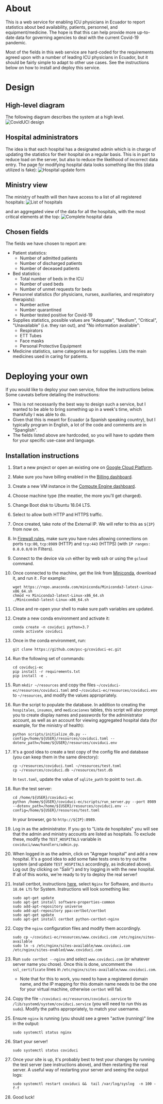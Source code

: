 # About
This is a web service for enabling ICU physicians in Ecuador to report statistics about bed availability, patients, personnel, and equipment/medicine. The hope is that this can help provide more up-to-date data for governing agencies to deal with the current Covid-19 pandemic.

Most of the fields in this web service are hard-coded for the requirements agreed upon with a number of leading ICU physicians in Ecuador, but it should be fairly simple to adapt to other use cases. See the instructions below on how to install and deploy this service.

# Design

## High-level diagram

The following diagram describes the system at a high level.
![CovidUCI design](https://github.com/psc-g/coviduci-ec/blob/master/images/design.png)

## Hospital administrators

The idea is that each hospital has a designated admin which is in charge of updating the statistics for their hospital on a regular basis. This is in part to reduce load on the server, but also to reduce the likelihood of incorrect data entry. The page for modifying hospital data looks something like this (data utilized is fake):
![Hospital update form](https://github.com/psc-g/coviduci-ec/blob/master/images/actualizar.png)


## Ministry view

The ministry of health will then have access to a list of all registered hospitals:
![List of hospitals](https://github.com/psc-g/coviduci-ec/blob/master/images/lista.png)

and an aggregated view of the data for all the hospitals, with the most critical elements at the top:
![Complete hospital data](https://github.com/psc-g/coviduci-ec/blob/master/images/datos_completos.png)

## Chosen fields

The fields we have chosen to report are:

*  Patient statistics:
   *  Number of admitted patients
   *  Number of discharged patients
   *  Number of deceased patients
*  Bed statistics:
   *  Total number of beds in the ICU
   *  Number of used beds
   *  Number of unmet requests for beds
*  Personnel statistics (for physicians, nurses, auxiliaries, and respiratory therapists):
   *  Number active
   *  Number quarantined
   *  Number tested positive for Covid-19
*  Supplies statistics, possible values are "Adequate", "Medium", "Critical", "Unavailable" (i.e. they ran out), and "No information available":
   *  Respirators
   *  ETT Tubes
   *  Face masks
   *  Personal Protective Equipment
* Medicine statistics, same categories as for supplies. Lists the main medicines used in caring for patients.

# Deploying your own

If you would like to deploy your own service, follow the instructions below. Some caveats before detailing the instructions:

*  This is not necessarily the best way to design such a service, but I wanted to be able to bring something up in a week's time, which thankfully I was able to do.
*  Given that this is meant for Ecuador (a Spanish speaking country), but I typically program in English, a lot of the code and comments are in "Spanglish".
*  The fields listed above are hardcoded, so you will have to update them for your specific use-case and language.

## Installation instructions

1.  Start a new project or open an existing one on [Google Cloud Platform](https://console.cloud.google.com/).

1.  Make sure you have billing enabled in the [Billing dashboard](https://console.cloud.google.com/billing/00DA00-35C891-A50E02?project=test-coviduci).

1.  Create a new VM instance in the [Compute Engine dashboard](https://console.cloud.google.com/billing).

   1.  Choose machine type (the meatier, the more you'll get charged).

   1.  Change Boot disk to Ubuntu 18.04 LTS.

   1.  Select to allow both HTTP and HTTPS traffic.

   1.  Once created, take note of the External IP. We will refer to this as `${IP}` from now on.

1.  In [Firewall rules](https://console.cloud.google.com/networking/firewalls), make sure you have rules allowing connections on ports `tcp:80`, `tcp:8989` (HTTP) and `tcp:443` (HTTPS) (with `IP ranges: 0.0.0.0/0` in Filters).

1.  Connect to the device via `ssh` either by web ssh or using the `gcloud` command.

1.  Once connected to the machine, get the link from [Miniconda](https://docs.conda.io/en/latest/miniconda.html), download it, and run it . For example:

    ```
    wget https://repo.anaconda.com/miniconda/Miniconda3-latest-Linux-x86_64.sh
    chmod +x Miniconda3-latest-Linux-x86_64.sh
    ./Miniconda3-latest-Linux-x86_64.sh
    ```

1.  Close and re-open your shell to make sure path variables are updated.

1.  Create a new conda environment and activate it:

    ```
    conda create -n coviduci python=3.7
    conda activate coviduci
    ```

1.  Once in the conda environment, run:

    ```
    git clone https://github.com/psc-g/coviduci-ec.git
    ```

1.  Run the following set of commands:

    ```
    cd coviduci-ec
    pip install -r requirements.txt
    pip install -e .
    ```

1.  Run `mkdir ~/resources` and copy the files `~/coviduci-ec/resources/coviduci.toml` and `~/coviduci-ec/resources/coviduci.env` to `~/resources`, and modify the values appropriately.

1.  Run the script to populate the database. In addition to creating the `hospitales`, `insumos`, and `medicaciones` tables, this script will also prompt you to create display names and passwords for the administrator account, as well as an account for viewing aggregated hospital data (for example, for the ministry of health):

    ```
    python scripts/initialize_db.py --config=/home/${USER}/resources/coviduci.toml --dotenv_path=/home/${USER}/resources/coviduci.env
    ```

1.  It's a good idea to create a test copy of the config file and database (you can keep them in the same directory):

    ```
    cp ~/resources/coviduci.toml ~/resources/test.toml
    cp ~/resources/coviduci.db ~/resources/test.db
    ```

    In `test.toml`, update the value of `sqlite_path` to point to `test.db`.

1.  Run the test server:

    ```
    cd /home/${USER}/coviduci-ec
    python /home/${USER}/coviduci-ec/scripts/run_server.py --port 8989 --dotenv_path=/home/${USER}/resources/coviduci.env --config=/home/${USER}/resources/test.toml
    ```

    In your browser, go to `http://${IP}:8989`.

1.  Log in as the administrator. If you go to "Lista de hospitales" you will see that the admin and ministry accounts are listed as hospitals. To exclude these, modify the `TEST_HOSPITALS` variable in `coviduci/www/handlers/admin.py`.

1.  When logged in as the admin, click on "Agregar hospital" and add a new hospital. It's a good idea to add some fake tests ones to try out the system (and update `TEST_HOSPITALS` accordingly, as indicated above). Log out (by clicking on "Salir") and try logging in with the new hospital. If all of this works, we're ready to try to deploy the real server!

1.  Install certbot, instructions [here](https://certbot.eff.org/), select `Nginx` for Software, and `Ubuntu 18.04 LTS` for System. Instructions will look something like:

    ```
    sudo apt-get update
    sudo apt-get install software-properties-common
    sudo add-apt-repository universe
    sudo add-apt-repository ppa:certbot/certbot
    sudo apt-get update
    sudo apt-get install certbot python-certbot-nginx
    ```

1.  Copy the `nginx` configuration files and modify them accordingly.

    ```
    sudo cp ~/coviduci-ec/resources/www.coviduci.com /etc/nginx/sites-available
    sudo ln -s /etc/nginx/sites-available/www.coviduci.com /etc/nginx/sites-enabled/www.coviduci.com
    ```

1.  Run `sudo certbot --nginx` and select `www.coviduci.com` (or whatever server name you chose). Once this is done, uncomment the `ssl_certificate` lines in `/etc/nginx/sites-available/www.coviduci.com`.

    * Note that for this to work, you need to have a registered domain name, and the IP mapping for this domain name needs to be the one for your virtual machine, otherwise `certbot` will fail.

1.  Copy the file `~/coviduci-ec/resources/coviduci.service` to `/lib/systemd/system/coviduci.service` (you will need to run this as `sudo`). Modify the paths appropriately, to match your username.

1.  Ensure `nginx` is running (you should see a green "active (running)" line in the output:

    ```
    sudo systemctl status nginx
    ```

1.  Start your server!

    ```
    sudo systemctl status coviduci
    ```

1.  Once your site is up, it's probably best to test your changes by running the test server (see instructions above), and then restarting the real server. A useful way of restarting your server and seeing the output logs:

    ```
    sudo systemctl restart coviduci &&  tail /var/log/syslog  -n 100 -f-f
    ```

1.  Good luck!
